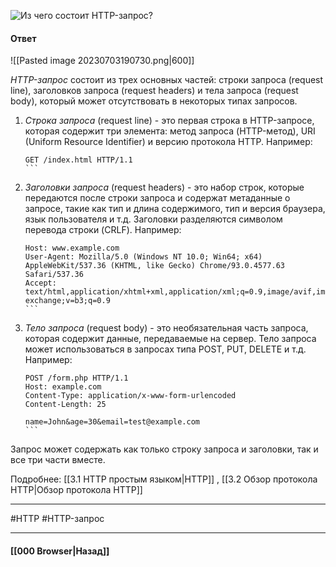 ![Из чего состоит `HTTP`-запрос?](https://youtu.be/w-vUj0gHGgg?t=483)


#### Ответ

![[Pasted image 20230703190730.png|600]]

*HTTP-запрос* состоит из трех основных частей: строки запроса (request line), заголовков запроса (request headers) и тела запроса (request body), который может отсутствовать в некоторых типах запросов.

1. *Строка запроса* (request line) - это первая строка в HTTP-запросе, которая содержит три элемента: метод запроса (HTTP-метод), URI (Uniform Resource Identifier) и версию протокола HTTP. Например:
    
    ````
    GET /index.html HTTP/1.1
    ```
    
    ````
    
2. *Заголовки запроса* (request headers) - это набор строк, которые передаются после строки запроса и содержат метаданные о запросе, такие как тип и длина содержимого, тип и версия браузера, язык пользователя и т.д. Заголовки разделяются символом перевода строки (CRLF). Например:
    
    ````
    Host: www.example.com
    User-Agent: Mozilla/5.0 (Windows NT 10.0; Win64; x64) AppleWebKit/537.36 (KHTML, like Gecko) Chrome/93.0.4577.63 Safari/537.36
    Accept: text/html,application/xhtml+xml,application/xml;q=0.9,image/avif,image/webp,image/apng,*/*;q=0.8,application/signed-exchange;v=b3;q=0.9
    ```
    
    ````
    
3. *Тело запроса* (request body) - это необязательная часть запроса, которая содержит данные, передаваемые на сервер. Тело запроса может использоваться в запросах типа POST, PUT, DELETE и т.д. Например:
    
    ````
    POST /form.php HTTP/1.1
    Host: example.com
    Content-Type: application/x-www-form-urlencoded
    Content-Length: 25
    
    name=John&age=30&email=test@example.com
    ```
    ````
    

Запрос может содержать как только строку запроса и заголовки, так и все три части вместе.

Подробнее: [[3.1 HTTP простым языком|HTTP]] , [[3.2 Обзор протокола HTTP|Обзор протокола HTTP]]

___
#HTTP #HTTP-запрос 

___

#### [[000 Browser|Назад]]